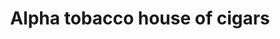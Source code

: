---
title: "Alpha tobacco house of cigars"
url: /vancouver/alpha-tobacco-house-of-cigars/
shop: tobacco
---